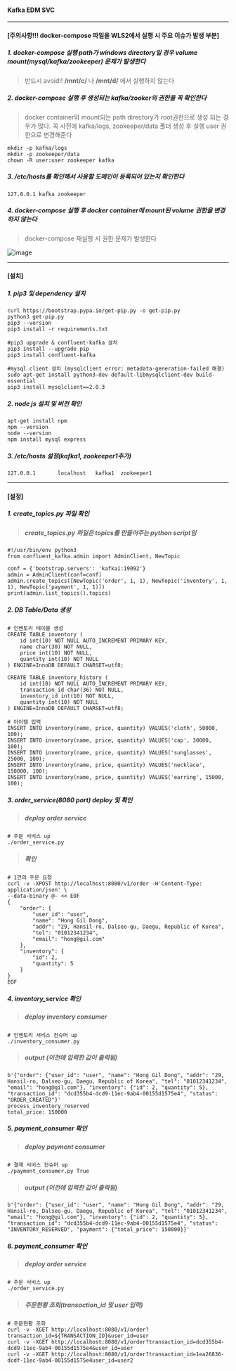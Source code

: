 #### Kafka EDM SVC 

----------------------------

#### [주의사항!!! docker-compose 파일을 WLS2에서 실행 시 주요 이슈가 발생 부분]

##### 1. docker-compose 실행 path가 windows directory일 경우 volume mount(mysql/kafka/zookeeper) 문제가 발생한다
> 반드시 avoid!! <b>/mnt/c/ </b> 나 <b>/mnt/d/ </b> 에서 실행하지 않는다

##### 2. docker-compose 실행 후 생성되는 kafka/zooker의 권한을 꼭 확인한다
> docker container와 mount되는 path directory가 root권한으로 생성 되는 경우가 많다.
> 꼭 사전에 kafka/logs, zookeeper/data 폴더 생성 후 실행 user 권한으로 변경해준다
```
mkdir -p kafka/logs 
mkdir -p zookeeper/data
chown -R user:user zookeeper kafka
```

##### 3. /etc/hosts를 확인해서 사용할 도메인이 등록되어 있는지 확인한다
```
127.0.0.1 kafka zookeeper
```

##### 4. docker-compose 실행 후 docker container에 mount된 volume 권한을 변경하지 않는다
> docker-compose 재실행 시 권한 문제가 발생한다

![image](https://user-images.githubusercontent.com/30817824/170620369-16000fab-b9e1-47af-b95b-93e1cebf4282.png)


-----------------------


#### [설치]

##### 1. pip3 및 dependency 설치
```
curl https://bootstrap.pypa.io/get-pip.py -o get-pip.py
python3 get-pip.py
pip3 --version
pip3 install -r requirements.txt

#pip3 upgrade & confluent-kafka 설치
pip3 install --upgrade pip
pip3 install confluent-kafka

#mysql client 설치 (mysqlclient error: metadata-generation-failed 해결)
sudo apt-get install python3-dev default-libmysqlclient-dev build-essential
pip3 install mysqlclient==2.0.3

```

##### 2. node js 설치 및 버전 확인
```
apt-get install npm
npm --version
node --version
npm install mysql express
```
##### 3. /etc/hosts 설정(kafka1, zookeeper1추가)
```
127.0.0.1       localhost   kafka1  zookeeper1
```

----------------------------

#### [설정]

##### 1. create_topics.py 파일 확인
> ##### create_topics.py 파일은 topics를 만들어주는 python script임
```
#!/usr/bin/env python3
from confluent_kafka.admin import AdminClient, NewTopic

conf = {'bootstrap.servers': 'kafka1:19092'}
admin = AdminClient(conf=conf)
admin.create_topics([NewTopic('order', 1, 1), NewTopic('inventory', 1, 1), NewTopic('payment', 1, 1)])
print(admin.list_topics().topics)
```

##### 2. DB Table/Data 생성
```
# 인벤토리 테이블 생성
CREATE TABLE inventory (
    id int(10) NOT NULL AUTO_INCREMENT PRIMARY KEY,
    name char(30) NOT NULL,
    price int(10) NOT NULL,
    quantity int(10) NOT NULL
) ENGINE=InnoDB DEFAULT CHARSET=utf8;

CREATE TABLE inventory_history (
    id int(10) NOT NULL AUTO_INCREMENT PRIMARY KEY,
    transaction_id char(36) NOT NULL,
    inventory_id int(10) NOT NULL,
    quantity int(10) NOT NULL
) ENGINE=InnoDB DEFAULT CHARSET=utf8;

# 아이템 입력
INSERT INTO inventory(name, price, quantity) VALUES('cloth', 50000, 100);
INSERT INTO inventory(name, price, quantity) VALUES('cap', 30000, 100);
INSERT INTO inventory(name, price, quantity) VALUES('sunglasses', 25000, 100);
INSERT INTO inventory(name, price, quantity) VALUES('necklace', 150000, 100);
INSERT INTO inventory(name, price, quantity) VALUES('earring', 15000, 100);
```

##### 3. order_service(8080 port) deploy 및 확인
> ##### deploy order service
```
# 주문 서비스 up
./order_service.py 
```

> ##### 확인
```
# 1건의 주문 요청
curl -v -XPOST http://localhost:8080/v1/order -H'Content-Type: application/json' \
--data-binary @- << EOF
{
    "order": {
        "user_id": "user",
        "name": "Hong Gil Dong",
        "addr": "29, Hansil-ro, Dalseo-gu, Daegu, Republic of Korea",
        "tel": "01012341234",
        "email": "hong@gil.com"
    },
    "inventory": {
        "id": 2, 
        "quantity": 5
    }
} 
EOF
```

##### 4. inventory_service 확인
> ##### deploy inventory consumer

```
# 인벤토리 서비스 컨슈머 up
./inventory_consumer.py
```

> ##### output (이전에 입력한 값이 출력됨)
```
b'{"order": {"user_id": "user", "name": "Hong Gil Dong", "addr": "29, Hansil-ro, Dalseo-gu, Daegu, Republic of Korea", "tel": "01012341234", "email": "hong@gil.com"}, "inventory": {"id": 2, "quantity": 5}, "transaction_id": "dcd355b4-dcd9-11ec-9ab4-00155d1575e4", "status": "ORDER_CREATED"}'
process_inventory_reserved
total_price: 150000
```

##### 5. payment_consumer 확인
> ##### deploy payment consumer

```
# 결제 서비스 컨슈머 up
./payment_consumer.py True
```

> ##### output (이전에 입력한 값이 출력됨)
```
b'{"order": {"user_id": "user", "name": "Hong Gil Dong", "addr": "29, Hansil-ro, Dalseo-gu, Daegu, Republic of Korea", "tel": "01012341234", "email": "hong@gil.com"}, "inventory": {"id": 2, "quantity": 5}, "transaction_id": "dcd355b4-dcd9-11ec-9ab4-00155d1575e4", "status": "INVENTORY_RESERVED", "payment": {"total_price": 150000}}'
```

##### 6. payment_consumer 확인

> ##### deploy order service
```
# 주문 서비스 up
./order_service.py 
```

> ##### 주문현황 조회(transaction_id 및 user 입력)

```
# 주문현황 조회
curl -v -XGET http://localhost:8080/v1/order?transaction_id=${TRANSACTION_ID}&user_id=user
curl -v -XGET http://localhost:8080/v1/order?transaction_id=dcd355b4-dcd9-11ec-9ab4-00155d1575e4&user_id=user
curl -v -XGET http://localhost:8080/v1/order?transaction_id=1ea26836-dcdf-11ec-9ab4-00155d1575e4user_id=user2
```

